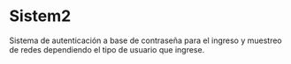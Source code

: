 # Sistem2
Sistema de autenticación a base de contraseña para el ingreso y muestreo de redes dependiendo el tipo de usuario que ingrese.
